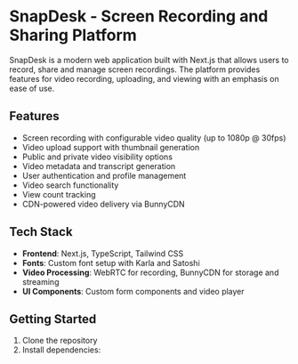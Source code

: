 # SnapDesk - Screen Recording and Sharing Platform

SnapDesk is a modern web application built with Next.js that allows users to record, share and manage screen recordings. The platform provides features for video recording, uploading, and viewing with an emphasis on ease of use.

## Features

- Screen recording with configurable video quality (up to 1080p @ 30fps)
- Video upload support with thumbnail generation
- Public and private video visibility options
- Video metadata and transcript generation
- User authentication and profile management
- Video search functionality
- View count tracking
- CDN-powered video delivery via BunnyCDN

## Tech Stack

- **Frontend**: Next.js, TypeScript, Tailwind CSS
- **Fonts**: Custom font setup with Karla and Satoshi
- **Video Processing**: WebRTC for recording, BunnyCDN for storage and streaming
- **UI Components**: Custom form components and video player

## Getting Started

1. Clone the repository
2. Install dependencies:
